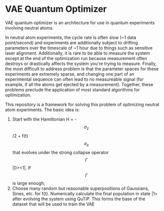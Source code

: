 # VAE Quantum Optimizer
 VAE quantum optimizer is an architecture for use in quantum experiments involving neutral atoms. 

 In neutral atom experiments, the cycle rate is often slow (~1 data point/second) and experiments are additionally subject to drifting parameters over the timescale of ~1 hour due to things such as sensitive laser alignment. Additionally, it is rare to be able to measure the system except at the end of the optimization run because measurement often destroys or drastically affects the system you're trying to measure. Finally, the most difficult to address problem is that the parameter spaces for these experiments are extremely sparse, and changing one part of an experimental sequence can often lead to no measureable signal (for example, if all the atoms get ejected by a measurement). Together, these problems preclude the application of most standard algorithms for optimization.
 
 This repository is a framework for solving this problem of optimizing neutral atom experiments. The basic idea is:
 1. Start with the Hamiltonian H = -$$\sigma _z$$/2 + f(t) $$\sigma _x$$ that evolves under the strong collapse operator $$\Gamma$$ |0><1|. If $$\Gamma$$ is large enough, 
 2. Choose many random but reasonable superpositions of Gaussians, Sines, etc. for f(t). Numerically calculate the final population in state |1> after evolving the system using QuTiP. This forms the base of the dataset that will be used to train the VAE
